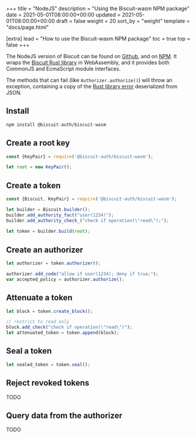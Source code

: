 +++
title = "NodeJS"
description = "Using the Biscuit-wasm NPM package"
date = 2021-05-01T08:00:00+00:00
updated = 2021-05-01T08:00:00+00:00
draft = false
weight = 20
sort_by = "weight"
template = "docs/page.html"

[extra]
lead = "How to use the Biscuit-wasm NPM package"
toc = true
top = false
+++

The NodeJS version of Biscuit can be found on [Github](https://github.com/biscuit-auth/biscuit-wasm),
and on [NPM](https://www.npmjs.com/package/@biscuit-auth/biscuit-wasm). It wraps the
[Biscuit Rust library](https://github.com/biscuit-auth/biscuit-rust) in WebAssembly, and it
provides both CommonJS and EcmaScript module interfaces.

The methods that can fail (like `Authorizer.authorize()`) will throw an exception, containing a
copy of the [Rust library error](https://docs.rs/biscuit-auth/latest/biscuit_auth/error/enum.Token.html)
deserialized from JSON.

## Install

```sh
npm install @biscuit-auth/biscuit-wasm
```

## Create a root key

```javascript
const {KeyPair} = require('@biscuit-auth/biscuit-wasm');

let root = new KeyPair();
```

## Create a token

```javascript
const {Biscuit, KeyPair} = require('@biscuit-auth/biscuit-wasm');

let builder = Biscuit.builder();
builder.add_authority_fact("user(1234)");
builder.add_authority_check_("check if operation(\"read\");");
    
let token = builder.build(root);
```

## Create an authorizer

```javascript
let authorizer = token.authorizer();

authorizer.add_code("allow if user(1234); deny if true;");
var accepted_policy = authorizer.authorize();
```

## Attenuate a token

```javascript
let block = token.create_block();

// restrict to read only
block.add_check("check if operation(\"read\")");
let attenuated_token = token.append(block);
```

## Seal a token

```javascript
let sealed_token = token.seal();
```

## Reject revoked tokens

TODO

## Query data from the authorizer

TODO
